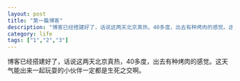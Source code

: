```yaml
---
layout: post
title: "第一篇博客"
description: "博客已经搭建好了，话说这两天北京真热，40多度，出去有种烤肉的感觉。这天气能出来一起玩耍的小伙伴一定都是生死之交啊。"
category: life
tags: ["1","2","3"]
---
```


博客已经搭建好了，话说这两天北京真热，40多度，出去有种烤肉的感觉。这天气能出来一起玩耍的小伙伴一定都是生死之交啊。
